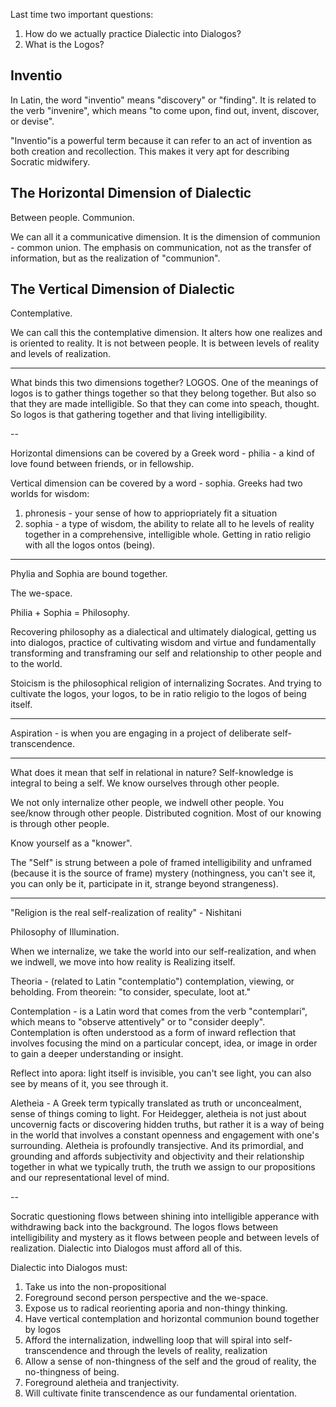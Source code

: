 Last time two important questions:
1. How do we actually practice Dialectic into Dialogos?
2. What is the Logos?

## Inventio

In Latin, the word "inventio" means "discovery" or "finding". It is related to the verb "invenire", which means "to come upon, find out, invent, discover, or devise".

"Inventio"is a powerful term because it can refer to an act of invention as both creation and recollection. This makes it very apt for describing Socratic midwifery.

## The Horizontal Dimension of Dialectic

 Between people. Communion.

We can all it a communicative dimension. It is the dimension of communion - common union. The emphasis on communication, not as the transfer of information, but as the realization of "communion".

## The Vertical Dimension of Dialectic

Contemplative.

We can call this the contemplative dimension. It alters how one realizes and is oriented to reality. It is not between people. It is between levels of reality and levels of realization.

---

What binds this two dimensions together? LOGOS. One of the meanings of logos is to gather things together so that they belong together. But also so that they are made intelligible. So that they can come into speach, thought. So logos is that gathering together and that living intelligibility.

-- 

Horizontal dimensions can be covered by a Greek word - philia - a kind of love found between friends, or in fellowship.

Vertical dimension can be covered by a word - sophia. Greeks had two worlds for wisdom:
1. phronesis - your sense of how to appriopriately fit a situation
2. sophia - a type of wisdom, the ability to relate all to he levels of reality together in a comprehensive, intelligible whole. Getting in ratio religio with all the logos ontos (being).

---

Phylia and Sophia are bound together.

The we-space.

Philia + Sophia = Philosophy.

Recovering philosophy as a dialectical and ultimately dialogical, getting us into dialogos, practice of cultivating wisdom and virtue and fundamentally transforming and transframing our self and relationship to other people and to the world.

Stoicism is the philosophical religion of internalizing Socrates. And trying to cultivate the logos, your logos, to be in ratio religio to the logos of being itself.

----

Aspiration - is when you are engaging in a project of deliberate self-transcendence.

---

What does it mean that self in relational in nature? Self-knowledge is integral to being a self. We know ourselves through other people.

We not only internalize other people, we indwell other people. You see/know through other people. Distributed cognition. Most of our knowing is through other people.

Know yourself as a "knower".

The "Self" is strung between a pole of framed intelligibility and unframed (because it is the source of frame) mystery (nothingness, you can't see it, you can only be it, participate in it, strange beyond strangeness).

---

"Religion is the real self-realization of reality" - Nishitani

Philosophy of Illumination.

When we internalize, we take the world into our self-realization, and when we indwell, we move into how reality is Realizing itself.

Theoria - (related to Latin "contemplatio") contemplation, viewing, or beholding. From theorein: "to consider, speculate, loot at."

Contemplation - is a Latin word that comes from the verb "contemplari", which means to "observe attentively" or to "consider deeply". Contemplation is often understood as a form of inward reflection that involves focusing the mind on a particular concept, idea, or image in order to gain a deeper understanding or insight.

Reflect into apora: light itself is invisible, you can't see light, you can also see by means of it, you see through it.

Aletheia - A Greek term typically translated as truth or unconcealment, sense of things coming to light. For Heidegger, aletheia is not just about uncovernig facts or discovering hidden truths, but rather it is a way of being in the world that involves a constant openness and engagement with one's surrounding. Aletheia is profoundly transjective. And its primordial, and grounding and affords subjectivity and objectivity and their relationship together in what we typically truth, the truth we assign to our propositions and our representational level of mind.

--

Socratic questioning flows between shining into intelligible apperance with withdrawing back into the background. The logos flows between intelligibility and mystery as it flows between people and between levels of realization. Dialectic into Dialogos must afford all of this.

Dialectic into Dialogos must:
1. Take us into the non-propositional
2. Foreground second person perspective and the we-space.
3. Expose us to radical reorienting aporia and non-thingy thinking.
4. Have vertical contemplation and horizontal communion bound together by logos
5. Afford the internalization, indwelling loop that will spiral into self-transcendence and through the levels of reality, realization
6. Allow a sense of non-thingness of the self and the groud of reality, the no-thingness of being.
7. Foreground aletheia and tranjectivity.
8. Will cultivate finite transcendence as our fundamental orientation.


